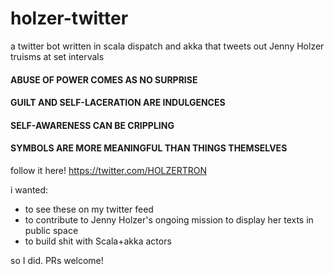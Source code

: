 holzer-twitter
==============

a twitter bot written in scala dispatch and akka that tweets out Jenny Holzer truisms at set intervals

#### ABUSE OF POWER COMES AS NO SURPRISE

#### GUILT AND SELF-LACERATION ARE INDULGENCES

#### SELF-AWARENESS CAN BE CRIPPLING

#### SYMBOLS ARE MORE MEANINGFUL THAN THINGS THEMSELVES

follow it here! https://twitter.com/HOLZERTRON

i wanted:
* to see these on my twitter feed
* to contribute to Jenny Holzer's ongoing mission to display her texts in public space
* to build shit with Scala+akka actors

so I did. PRs welcome!
